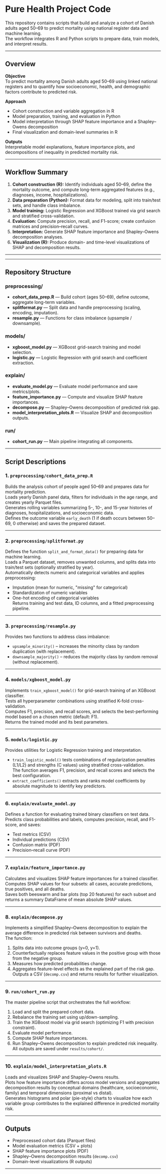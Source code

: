 # Pure Health Project Code

This repository contains scripts that build and analyze a cohort of Danish adults aged 50–69 to predict mortality using national register data and machine learning.  
The workflow integrates R and Python scripts to prepare data, train models, and interpret results.

---

## Overview

**Objective**  
To predict mortality among Danish adults aged 50–69 using linked national registers and to quantify how socioeconomic, health, and demographic factors contribute to predicted risk.

**Approach**  
- Cohort construction and variable aggregation in R  
- Model preparation, training, and evaluation in Python  
- Model interpretation through SHAP feature importance and a Shapley–Owens decomposition  
- Final visualization and domain-level summaries in R

**Outputs**  
Interpretable model explanations, feature importance plots, and decompositions of inequality in predicted mortality risk.

---

## Workflow Summary

1. **Cohort construction (R):** Identify individuals aged 50–69, define the mortality outcome, and compute long-term aggregated features (e.g., diagnoses, income, hospitalizations).  
2. **Data preparation (Python):** Format data for modeling, split into train/test sets, and handle class imbalance.  
3. **Model training:** Logistic Regression and XGBoost trained via grid search and stratified cross-validation.  
4. **Evaluation:** Compute precision, recall, and F1-score; create confusion matrices and precision–recall curves.  
5. **Interpretation:** Generate SHAP feature importance and Shapley–Owens decomposition analyses.  
6. **Visualization (R):** Produce domain- and time-level visualizations of SHAP and decomposition results.

---

---

## Repository Structure

###  preprocessing/
- **cohort_data_prep.R** — Build cohort (ages 50–69), define outcome, aggregate long-term variables.  
- **splitformat.py** — Split data and handle preprocessing (scaling, encoding, imputation).  
- **resample.py** — Functions for class imbalance (upsample / downsample).  

###  models/
- **xgboost_model.py** — XGBoost grid-search training and model selection.  
- **logistic.py** — Logistic Regression with grid search and coefficient extraction.  

###  explain/
- **evaluate_model.py** — Evaluate model performance and save metrics/plots.  
- **feature_importance.py** — Compute and visualize SHAP feature importances.  
- **decompose.py** — Shapley–Owens decomposition of predicted risk gap.  
- **model_interpretation_plots.R** — Visualize SHAP and decomposition outputs.  

###  run/
- **cohort_run.py** — Main pipeline integrating all components.  

---


## Script Descriptions

### 1. `preprocessing/cohort_data_prep.R`
Builds the analysis cohort of people aged 50–69 and prepares data for mortality prediction.  
Loads yearly Danish panel data, filters for individuals in the age range, and creates yearly Parquet files.  
Generates rolling variables summarizing 5-, 10-, and 15-year histories of diagnoses, hospitalizations, and socioeconomic data.  
Defines the outcome variable `early_death` (1 if death occurs between 50–69, 0 otherwise) and saves the prepared dataset.

---

### 2. `preprocessing/splitformat.py`
Defines the function `split_and_format_data()` for preparing data for machine learning.  
Loads a Parquet dataset, removes unwanted columns, and splits data into train/test sets (optionally stratified by year).  
Automatically detects numeric and categorical variables and applies preprocessing:
- Imputation (mean for numeric, "missing" for categorical)  
- Standardization of numeric variables  
- One-hot encoding of categorical variables  
Returns training and test data, ID columns, and a fitted preprocessing pipeline.

---

### 3. `preprocessing/resample.py`
Provides two functions to address class imbalance:
- `upsample_minority()` – increases the minority class by random duplication (with replacement).  
- `downsample_majority()` – reduces the majority class by random removal (without replacement).  

---

### 4. `models/xgboost_model.py`
Implements `train_xgboost_model()` for grid-search training of an XGBoost classifier.  
Tests all hyperparameter combinations using stratified K-fold cross-validation.  
Computes F1, precision, and recall scores, and selects the best-performing model based on a chosen metric (default: F1).  
Returns the trained model and its best parameters.

---

### 5. `models/logistic.py`
Provides utilities for Logistic Regression training and interpretation.  
- `train_logistic_model()` tests combinations of regularization penalties (L1/L2) and strengths (C values) using stratified cross-validation.  
  The function averages F1, precision, and recall scores and selects the best configuration.  
- `extract_coefficients()` extracts and ranks model coefficients by absolute magnitude to identify key predictors.

---

### 6. `explain/evaluate_model.py`
Defines a function for evaluating trained binary classifiers on test data.  
Predicts class probabilities and labels, computes precision, recall, and F1-score, and saves:  
- Test metrics (CSV)  
- Individual predictions (CSV)  
- Confusion matrix (PDF)  
- Precision–recall curve (PDF)

---

### 7. `explain/feature_importance.py`
Calculates and visualizes SHAP feature importances for a trained classifier.  
Computes SHAP values for four subsets: all cases, accurate predictions, true positives, and all deaths.  
Saves both beeswarm and bar plots (top 20 features) for each subset and returns a summary DataFrame of mean absolute SHAP values.

---

### 8. `explain/decompose.py`
Implements a simplified Shapley–Owens decomposition to explain the average difference in predicted risk between survivors and deaths.  
The function:
1. Splits data into outcome groups (y=0, y=1).  
2. Counterfactually replaces feature values in the positive group with those from the negative group.  
3. Measures how predicted probabilities change.  
4. Aggregates feature-level effects as the explained part of the risk gap.  
Outputs a CSV (`decomp.csv`) and returns results for further visualization.

---

### 9. `run/cohort_run.py`
The master pipeline script that orchestrates the full workflow:
1. Load and split the prepared cohort data.  
2. Rebalance the training set using up/down-sampling.  
3. Train the XGBoost model via grid search (optimizing F1 with precision constraint).  
4. Evaluate model performance.  
5. Compute SHAP feature importances.  
6. Run Shapley–Owens decomposition to explain predicted risk inequality.  
All outputs are saved under `results/cohort/`.

---

### 10. `explain/model_interpretation_plots.R`
Loads and visualizes SHAP and Shapley–Owens results.  
Plots how feature importance differs across model versions and aggregates decomposition results by conceptual domains (healthcare, socioeconomic, family) and temporal dimensions (proximal vs distal).  
Generates histograms and polar (pie-style) charts to visualize how each variable group contributes to the explained difference in predicted mortality risk.

---

## Outputs

- Preprocessed cohort data (Parquet files)  
- Model evaluation metrics (CSV + plots)  
- SHAP feature importance plots (PDF)  
- Shapley–Owens decomposition results (`decomp.csv`)  
- Domain-level visualizations (R outputs)

---




